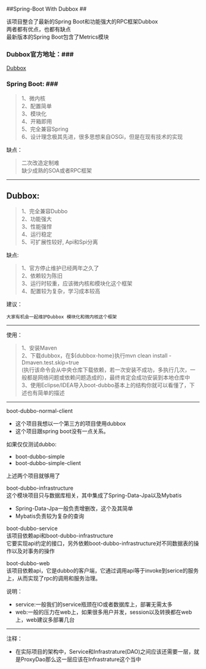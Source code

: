 ##Spring-Boot With Dubbox ##

该项目整合了最新的Spring Boot和功能强大的RPC框架Dubbox<br>
两者都有优点，也都有缺点<br>
最新版本的Spring Boot包含了Metrics模块<br>

### Dubbox官方地址：### <br>
[Dubbox](https://github.com/dangdangdotcom/dubbox)<br>


### Spring Boot: ###<br>
 
> 1、微内核<br>
> 2、配置简单<br>
> 3、模块化<br>
> 4、开箱即用<br>
> 5、完全兼容Spring<br>
> 6、设计理念极其先进，很多思想来自OSGi，但是在现有技术的实现<br>


缺点：<br>

 > 二次改造定制难<br>
 > 缺少成熟的SOA或者RPC框架<br>


----------


Dubbox:<br>
-------
 > 1、完全兼容Dubbo<br>
 > 2、功能强大<br>
 > 3、性能强悍<br>
 > 4、运行稳定<br>
 > 5、可扩展性较好, Api和Spi分离<br>

缺点:

> 1、官方停止维护已经两年之久了<br>
 > 2、依赖较为陈旧<br>
 > 3、运行时较重，应该微内核和模块化这个框架<br>
 > 4、配置较为复杂，学习成本较高<br>

建议：<br>

    大家有机会一起维护Dubbox 模块化和微内核这个框架

---------------------------------------------------------

使用：<br>
 > 1、安装Maven<br>
 > 2、下载dubbox，在${dubbox-home}执行mvn clean install -Dmaven.test.skip=true <br> (执行该命令会从中央仓库下载依赖，若一次安装不成功，多执行几次，一般都是网络问题或依赖问题造成的)，最终肯定会成功安装到本地仓库中<br>
 > 3、使用Eclipse/IDEA导入boot-dubbo基本上的结构你就可以看懂了，下述也有简单的描述<br>
 

 ---------------------------------------
 
 boot-dubbo-normal-client<br>

 * 这个项目我想以一个第三方的项目使用dubbox
 * 这个项目跟spring boot没有一点关系。
 
如果仅仅测试dubbo:<br>
 * boot-dubbo-simple
 * boot-dubbo-simple-client

上述两个项目就够用了<br>

boot-dubbo-infrastructure<br>
这个模块项目只与数据库相关，其中集成了Spring-Data-Jpa以及Mybatis<br>
 * Spring-Data-Jpa一般负责增删改，这个及其简单
 * Mybatis负责较为复杂的查询

boot-dubbo-service<br>
该项目依赖api和boot-dubbo-infrastructure<br>
它要实现api约定的接口，另外依赖boot-dubbo-infrastructure对不同数据表的操作以及对事务的操作<br>

boot-dubbo-web<br>
该项目依赖api，它是dubbo的客户端，它通过调用api等于invoke到serice的服务上，从而实现了rpc的调用和服务治理。<br>

说明：<br>
 * service:一般我们的service瓶颈在IO或者数据库上，部署无需太多
 * web:一般的压力在web上，如果很多用户并发，session以及转换都在web上，web建议多部署几台

--------------------------------------
注释：<br>
 * 在实际项目的架构中，Service和Infrastrature(DAO)之间应该还需要一层，就是ProxyDao那么这一层应该在Infrastrature这个当中

 

